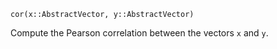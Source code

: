 ```
cor(x::AbstractVector, y::AbstractVector)
```

Compute the Pearson correlation between the vectors `x` and `y`.
